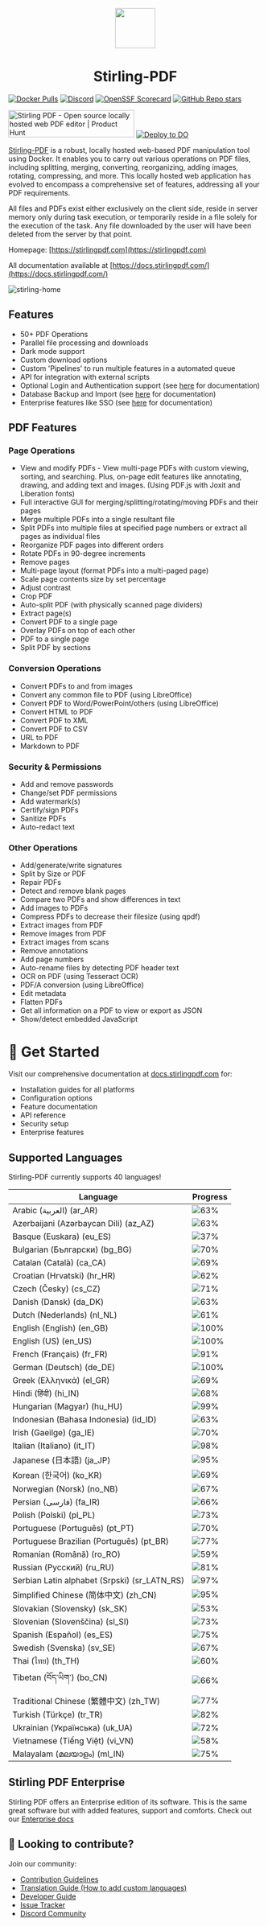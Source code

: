 <p align="center"><img src="https://raw.githubusercontent.com/Stirling-Tools/Stirling-PDF/main/docs/stirling.png" width="80"></p>
<h1 align="center">Stirling-PDF</h1>

[![Docker Pulls](https://img.shields.io/docker/pulls/frooodle/s-pdf)](https://hub.docker.com/r/frooodle/s-pdf)
[![Discord](https://img.shields.io/discord/1068636748814483718?label=Discord)](https://discord.gg/HYmhKj45pU)
[![OpenSSF Scorecard](https://api.scorecard.dev/projects/github.com/Stirling-Tools/Stirling-PDF/badge)](https://scorecard.dev/viewer/?uri=github.com/Stirling-Tools/Stirling-PDF)
[![GitHub Repo stars](https://img.shields.io/github/stars/stirling-tools/stirling-pdf?style=social)](https://github.com/Stirling-Tools/stirling-pdf)

<a href="https://www.producthunt.com/posts/stirling-pdf?embed=true&utm_source=badge-featured&utm_medium=badge&utm_souce=badge-stirling&#0045;pdf" target="_blank"><img src="https://api.producthunt.com/widgets/embed-image/v1/featured.svg?post_id=641239&theme=light" alt="Stirling&#0032;PDF - Open&#0032;source&#0032;locally&#0032;hosted&#0032;web&#0032;PDF&#0032;editor | Product Hunt" style="width: 250px; height: 54px;" width="250" height="54" /></a>
[![Deploy to DO](https://www.deploytodo.com/do-btn-blue.svg)](https://cloud.digitalocean.com/apps/new?repo=https://github.com/Stirling-Tools/Stirling-PDF/tree/digitalOcean&refcode=c3210994b1af)

[Stirling-PDF](https://www.stirlingpdf.com) is a robust, locally hosted web-based PDF manipulation tool using Docker. It enables you to carry out various operations on PDF files, including splitting, merging, converting, reorganizing, adding images, rotating, compressing, and more. This locally hosted web application has evolved to encompass a comprehensive set of features, addressing all your PDF requirements.

All files and PDFs exist either exclusively on the client side, reside in server memory only during task execution, or temporarily reside in a file solely for the execution of the task. Any file downloaded by the user will have been deleted from the server by that point.

Homepage: [https://stirlingpdf.com](https://stirlingpdf.com)

All documentation available at [https://docs.stirlingpdf.com/](https://docs.stirlingpdf.com/)

![stirling-home](images/stirling-home.jpg)

## Features

- 50+ PDF Operations
- Parallel file processing and downloads
- Dark mode support
- Custom download options
- Custom 'Pipelines' to run multiple features in a automated queue
- API for integration with external scripts
- Optional Login and Authentication support (see [here](https://docs.stirlingpdf.com/Advanced%20Configuration/System%20and%20Security) for documentation)
- Database Backup and Import (see [here](https://docs.stirlingpdf.com/Advanced%20Configuration/DATABASE) for documentation)
- Enterprise features like SSO (see [here](https://docs.stirlingpdf.com/Advanced%20Configuration/Single%20Sign-On%20Configuration) for documentation)

## PDF Features

### Page Operations

- View and modify PDFs - View multi-page PDFs with custom viewing, sorting, and searching. Plus, on-page edit features like annotating, drawing, and adding text and images. (Using PDF.js with Joxit and Liberation fonts)
- Full interactive GUI for merging/splitting/rotating/moving PDFs and their pages
- Merge multiple PDFs into a single resultant file
- Split PDFs into multiple files at specified page numbers or extract all pages as individual files
- Reorganize PDF pages into different orders
- Rotate PDFs in 90-degree increments
- Remove pages
- Multi-page layout (format PDFs into a multi-paged page)
- Scale page contents size by set percentage
- Adjust contrast
- Crop PDF
- Auto-split PDF (with physically scanned page dividers)
- Extract page(s)
- Convert PDF to a single page
- Overlay PDFs on top of each other
- PDF to a single page
- Split PDF by sections

### Conversion Operations

- Convert PDFs to and from images
- Convert any common file to PDF (using LibreOffice)
- Convert PDF to Word/PowerPoint/others (using LibreOffice)
- Convert HTML to PDF
- Convert PDF to XML
- Convert PDF to CSV
- URL to PDF
- Markdown to PDF

### Security & Permissions

- Add and remove passwords
- Change/set PDF permissions
- Add watermark(s)
- Certify/sign PDFs
- Sanitize PDFs
- Auto-redact text

### Other Operations

- Add/generate/write signatures
- Split by Size or PDF
- Repair PDFs
- Detect and remove blank pages
- Compare two PDFs and show differences in text
- Add images to PDFs
- Compress PDFs to decrease their filesize (using qpdf)
- Extract images from PDF
- Remove images from PDF
- Extract images from scans
- Remove annotations
- Add page numbers
- Auto-rename files by detecting PDF header text
- OCR on PDF (using Tesseract OCR)
- PDF/A conversion (using LibreOffice)
- Edit metadata
- Flatten PDFs
- Get all information on a PDF to view or export as JSON
- Show/detect embedded JavaScript




# 📖 Get Started

Visit our comprehensive documentation at [docs.stirlingpdf.com](https://docs.stirlingpdf.com) for:

- Installation guides for all platforms
- Configuration options
- Feature documentation
- API reference
- Security setup
- Enterprise features


## Supported Languages

Stirling-PDF currently supports 40 languages!

| Language                                     | Progress                               |
| -------------------------------------------- | -------------------------------------- |
| Arabic (العربية) (ar_AR)                        | ![63%](https://geps.dev/progress/63)   |
| Azerbaijani (Azərbaycan Dili) (az_AZ)        | ![63%](https://geps.dev/progress/63)   |
| Basque (Euskara) (eu_ES)                     | ![37%](https://geps.dev/progress/37)   |
| Bulgarian (Български) (bg_BG)                | ![70%](https://geps.dev/progress/70)   |
| Catalan (Català) (ca_CA)                     | ![69%](https://geps.dev/progress/69)   |
| Croatian (Hrvatski) (hr_HR)                  | ![62%](https://geps.dev/progress/62)   |
| Czech (Česky) (cs_CZ)                        | ![71%](https://geps.dev/progress/71)   |
| Danish (Dansk) (da_DK)                       | ![63%](https://geps.dev/progress/63)   |
| Dutch (Nederlands) (nl_NL)                   | ![61%](https://geps.dev/progress/61)   |
| English (English) (en_GB)                    | ![100%](https://geps.dev/progress/100) |
| English (US) (en_US)                         | ![100%](https://geps.dev/progress/100) |
| French (Français) (fr_FR)                    | ![91%](https://geps.dev/progress/91)   |
| German (Deutsch) (de_DE)                     | ![100%](https://geps.dev/progress/100)   |
| Greek (Ελληνικά) (el_GR)                     | ![69%](https://geps.dev/progress/69)   |
| Hindi (हिंदी) (hi_IN)                          | ![68%](https://geps.dev/progress/68)   |
| Hungarian (Magyar) (hu_HU)                   | ![99%](https://geps.dev/progress/99)   |
| Indonesian (Bahasa Indonesia) (id_ID)        | ![63%](https://geps.dev/progress/63)   |
| Irish (Gaeilge) (ga_IE)                      | ![70%](https://geps.dev/progress/70)   |
| Italian (Italiano) (it_IT)                   | ![98%](https://geps.dev/progress/98)   |
| Japanese (日本語) (ja_JP)                    | ![95%](https://geps.dev/progress/95)   |
| Korean (한국어) (ko_KR)                      | ![69%](https://geps.dev/progress/69)   |
| Norwegian (Norsk) (no_NB)                    | ![67%](https://geps.dev/progress/67)   |
| Persian (فارسی) (fa_IR)                      | ![66%](https://geps.dev/progress/66)   |
| Polish (Polski) (pl_PL)                      | ![73%](https://geps.dev/progress/73)   |
| Portuguese (Português) (pt_PT)               | ![70%](https://geps.dev/progress/70)   |
| Portuguese Brazilian (Português) (pt_BR)     | ![77%](https://geps.dev/progress/77)   |
| Romanian (Română) (ro_RO)                    | ![59%](https://geps.dev/progress/59)   |
| Russian (Русский) (ru_RU)                    | ![81%](https://geps.dev/progress/81)   |
| Serbian Latin alphabet (Srpski) (sr_LATN_RS) | ![97%](https://geps.dev/progress/97)   |
| Simplified Chinese (简体中文) (zh_CN)         | ![95%](https://geps.dev/progress/95)   |
| Slovakian (Slovensky) (sk_SK)                | ![53%](https://geps.dev/progress/53)   |
| Slovenian (Slovenščina) (sl_SI)              | ![73%](https://geps.dev/progress/73)   |
| Spanish (Español) (es_ES)                    | ![75%](https://geps.dev/progress/75)   |
| Swedish (Svenska) (sv_SE)                    | ![67%](https://geps.dev/progress/67)   |
| Thai (ไทย) (th_TH)                           | ![60%](https://geps.dev/progress/60)   |
| Tibetan (བོད་ཡིག་) (bo_CN)                     | ![66%](https://geps.dev/progress/66) |
| Traditional Chinese (繁體中文) (zh_TW)        | ![77%](https://geps.dev/progress/77)   |
| Turkish (Türkçe) (tr_TR)                     | ![82%](https://geps.dev/progress/82)   |
| Ukrainian (Українська) (uk_UA)               | ![72%](https://geps.dev/progress/72)   |
| Vietnamese (Tiếng Việt) (vi_VN)              | ![58%](https://geps.dev/progress/58)   |
| Malayalam (മലയാളം) (ml_IN)              | ![75%](https://geps.dev/progress/75)   |

## Stirling PDF Enterprise

Stirling PDF offers an Enterprise edition of its software. This is the same great software but with added features, support and comforts.
Check out our [Enterprise docs](https://docs.stirlingpdf.com/Pro)


## 🤝 Looking to contribute?

Join our community:
- [Contribution Guidelines](CONTRIBUTING.md)
- [Translation Guide (How to add custom languages)](devGuide/HowToAddNewLanguage.md)
- [Developer Guide](devGuide/DeveloperGuide.md)
- [Issue Tracker](https://github.com/Stirling-Tools/Stirling-PDF/issues)
- [Discord Community](https://discord.gg/HYmhKj45pU)
